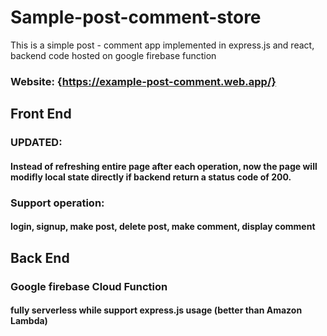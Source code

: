 # Sample-post-comment-store
This is a simple post - comment app implemented in express.js and react, backend code hosted on google firebase function

### Website: {https://example-post-comment.web.app/}

## Front End

### UPDATED: 
#### Instead of refreshing entire page after each operation, now the page will modifly local state directly if backend return a status code of 200.

### Support operation:
#### login, signup, make post, delete post, make comment, display comment

## Back End
### Google firebase Cloud Function
#### fully serverless while support express.js usage (better than Amazon Lambda)
